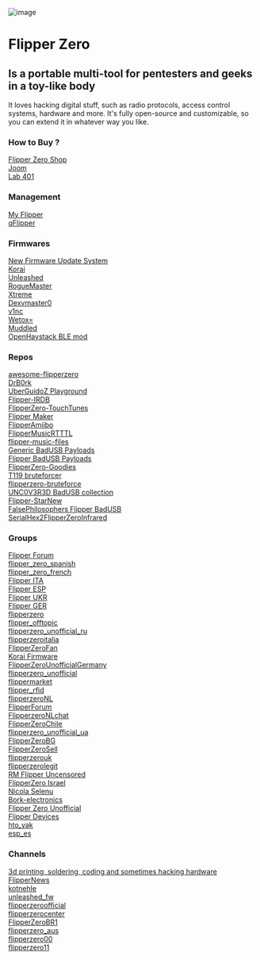 ![image](https://user-images.githubusercontent.com/89728480/226020699-edd873f8-3293-41f7-8a97-75da954a1573.png)


#  Flipper Zero
## Is a portable multi-tool for pentesters and geeks in a toy-like body

It loves hacking digital stuff, such as radio protocols, access control systems, hardware and more. It's fully open-source and customizable, so you can extend it in whatever way you like.


### How to Buy ?

[Flipper Zero Shop](https://shop.flipperzero.one/)\
[Joom](https://www.joom.com/en/stores/62f64f81a96fa268df9eaa2e)\
[Lab 401](https://lab401.com/)


### Management

[My Flipper](https://lab.flipper.net/)\
[qFlipper](https://flipperzero.one/update)

### Firmwares
[New Firmware Update System](https://blog.flipperzero.one/new-firmware-update-system/)\
[Korai](https://github.com/ankris812/Korai)\
[Unleashed](https://github.com/DarkFlippers/unleashed-firmware)\
[RogueMaster](https://github.com/RogueMaster/flipperzero-firmware-wPlugins)\
[Xtreme](https://github.com/ClaraCrazy/Flipper-Xtreme)\
[Dexvmaster0](https://github.com/DXVVAY/Dexvmaster0)\
[v1nc](https://github.com/v1nc/flipperzero-firmware)\
[Wetox=](https://github.com/wetox-team/flipperzero-firmware)\
[Muddled](https://github.com/MuddledBox/flipperzero-firmware/tree/muddled_dev)\
[OpenHaystack BLE mod](https://github.com/AlexStrNik/flipperzero-firmware)


### Repos 
[awesome-flipperzero](https://github.com/djsime1/awesome-flipperzero)\
[DrB0rk](https://github.com/DrB0rk/Flipper-Zero-Boards)\
[UberGuidoZ Playground](https://github.com/UberGuidoZ/Flipper)\
[Flipper-IRDB](https://github.com/logickworkshop/Flipper-IRDB)\
[FlipperZero-TouchTunes](https://github.com/jimilinuxguy/flipperzero-touchtunes)\
[Flipper Maker](https://flippermaker.github.io/)\
[FlipperAmiibo](https://github.com/Gioman101/FlipperAmiibo)\
[FlipperMusicRTTTL](https://github.com/neverfa11ing/FlipperMusicRTTTL)\
[flipper-music-files](https://github.com/Tonsil/flipper-music-files)\
[Generic BadUSB Payloads](https://github.com/nocomp/Flipper_Zero_Badusb_hack5_payloads)\
[Flipper BadUSB Payloads](https://github.com/I-Am-Jakoby/Flipper-Zero-BadUSB)\
[FlipperZero-Goodies](https://github.com/wetox-team/flipperzero-goodies)\
[T119 bruteforcer](https://github.com/xb8/t119bruteforcer)\
[flipperzero-bruteforce](https://github.com/tobiabocchi/flipperzero-bruteforce)\
[UNC0V3R3D BadUSB collection](https://github.com/UNC0V3R3D/Flipper_Zero-BadUsb)\
[Flipper-StarNew](https://github.com/GlUTEN-BASH/Flipper-Starnew)\
[FalsePhilosophers Flipper BadUSB](https://github.com/FalsePhilosopher/badusb)\
[SerialHex2FlipperZeroInfrared](https://github.com/maehw/SerialHex2FlipperZeroInfrared)

### Groups

[Flipper Forum](https://t.me/+2WVEOUkJ4Ho4ZDFi)\
[flipper_zero_spanish](https://t.me/flipper_zero_spanish)\
[flipper_zero_french](https://t.me/flipper_zero_french)\
[Flipper ITA](https://t.me/+4YM7QfxxnpEwYzEy)\
[Flipper ESP](https://t.me/+VQUnlza-WbIxOThi)\
[Flipper UKR](https://t.me/+NRFfxqyLW-gyNzFi)\
[Flipper GER](https://t.me/+46NHyO3hhwQzZTgy)\
[flipperzero](https://t.me/flipperzero)\
[flipper_offtopic](https://t.me/flipper_offtopic)\
[flipperzero_unofficial_ru](https://t.me/flipperzero_unofficial_ru)\
[flipperzeroitalia](https://t.me/flipperzeroitalia)\
[FlipperZeroFan](https://t.me/FlipperZeroFan)\
[Korai Firmware](https://t.me/+XI3ZKU1-cYEwMTU0)\
[FlipperZeroUnofficialGermany](https://t.me/FlipperZeroUnofficialGermany)\
[flipperzero_unofficial](https://t.me/flipperzero_unofficial)\
[flippermarket](https://t.me/flippermarket)\
[flipper_rfid](https://t.me/flipper_rfid)\
[flipperzeroNL](https://t.me/flipperzeroNL)\
[FlipperForum](https://t.me/FlipperForum)\
[FlipperzeroNLchat](https://t.me/FlipperzeroNLchat)\
[FlipperZeroChile](https://t.me/FlipperZeroChile)\
[flipperzero_unofficial_ua](https://t.me/flipperzero_unofficial_ua)\
[FlipperZeroBG](https://t.me/FlipperZeroBG)\
[FlipperZeroSell](https://t.me/FlipperZeroSell)\
[flipperzerouk](https://t.me/flipperzerouk)\
[flipperzerolegit](https://t.me/flipperzerolegit)\
[RM Flipper Uncensored](https://discord.gg/Rq2px3td)\
[FlipperZero Israel](https://discord.gg/D6DqVzeP)\
[Nicola Selenu](https://discord.gg/FkEVbkhX)\
[Bork-electronics](https://discord.gg/AVAeRuQTN2)\
[Flipper Zero Unofficial](https://discord.unleashedflip.com)\
[Flipper Devices](https://flipperzero.one/)\
[hto_yak](https://t.me/hto_yak)\
[esp_es](https://t.me/esp_es)





### Channels 

[3d printing, soldering, coding and sometimes hacking hardware](https://t.me/containment)\
[FlipperNews](https://t.me/FlipperNews)\
[kotnehle](https://t.me/kotnehleb)\
[unleashed_fw](https://t.me/unleashed_fw)\
[flipperzeroofficial](https://t.me/flipperzeroofficial)\
[flipperzerocenter](https://t.me/flipperzerocenter)\
[FlipperZeroBR1](https://t.me/FlipperZeroBR1)\
[flipperzero_aus](https://t.me/flipperzero_aus)\
[flipperzero00](https://t.me/flipperzero00)\
[flipperzero11](https://t.me/flipperzero11)
